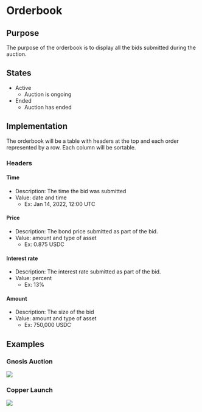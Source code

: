 # Orderbook

## Purpose

The purpose of the orderbook is to display all the bids submitted during the auction.

## States

- Active
  - Auction is ongoing
- Ended
  - Auction has ended

## Implementation

The orderbook will be a table with headers at the top and each order represented by a row. Each column will be sortable.

### Headers

#### Time

- Description: The time the bid was submitted
- Value: date and time
  - Ex: Jan 14, 2022, 12:00 UTC

#### Price

- Description: The bond price submitted as part of the bid.
- Value: amount and type of asset
  - Ex: 0.875 USDC

#### Interest rate

- Description: The interest rate submitted as part of the bid.
- Value: percent
  - Ex: 13%

#### Amount

- Description: The size of the bid
- Value: amount and type of asset
  - Ex: 750,000 USDC

## Examples

### Gnosis Auction

![](../../../assets/gnosis/order_book.png)

### Copper Launch

![](../../../assets/copper/order_book_graph.png)
